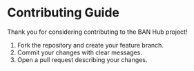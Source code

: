 # Contributing Guide

Thank you for considering contributing to the BAN Hub project!

1. Fork the repository and create your feature branch.
2. Commit your changes with clear messages.
3. Open a pull request describing your changes.
